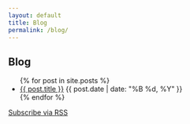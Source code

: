 ```yaml
---
layout: default
title: Blog
permalink: /blog/
---
```


<section class="blog-listing">
  <h1>Blog</h1>
  <ul class="blog-posts">
    {% for post in site.posts %}
      <li class="blog-post-item">
        <a href="{{ post.url }}" class="blog-link">{{ post.title }}</a>
        <span class="post-date">{{ post.date | date: "%B %d, %Y" }}</span>
      </li>
    {% endfor %}
  </ul>
</section>

<!-- RSS Subscribe Link -->
<div class="rss-container">
  <a href="{{ site.url }}/feed.xml" class="rss-subscribe">
    Subscribe via RSS
  </a>
</div>
